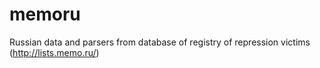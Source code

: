 memoru
======

Russian data and parsers from database of registry of repression victims (http://lists.memo.ru/)
